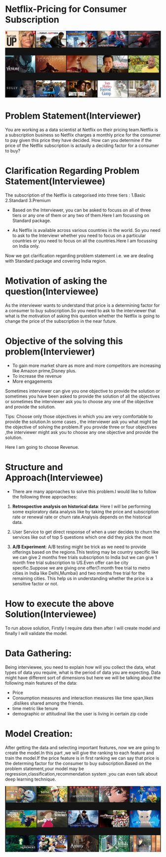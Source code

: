 # Netflix-Pricing for Consumer Subscription

![Screenshot](netflix2.jpg)

# Problem Statement(Interviewer)
You are working as a data scientist at Netflix on their  pricing team.Netflix is a subscription business so Netflix charges a monthly price for the consumer to pay given this price they have decided. How can you determine if the price of the Netflix subscription is actaully a deciding factor for a consumer to buy?

# Clarification Regarding Problem Statement(Interviewee)
The subscription of the Netflix is categorised into three tiers :
1.Basic
2.Standard
3.Premium

* Based on the Interviewer, you can be asked to focuss on all of three tiers or any one of them or any two of them.Here I am focussing on Standard package.

* As Netflix is available across various countries in the world. So you need to ask to the Interviewr whether you need to focus on a particular countries or you need to focus on all the countries.Here I am focussing on India only.

Now we got clarification regarding problem statement i.e. we are dealing with Standard package and covering India region.

# Motivation of asking the question(Interviewee)
As the interviewer wants to understand that price is a determining factor for a consumer to buy subscription.So you need to ask to the interviewer that what is the motivation of asking this question whether the Netflix is going to change the price of the subscription in the near future.

# Objective of the solving this problem(Interviewer)
* To gain more market share as more and more competitors are increasing like Amazon prime,Disney plus.
* To increase the revenue
* More engagements

Sometimes interviewer can give you one objective to provide the solution or sometimes you have been asked to provide the solution of all the objectives or sometimes the interviewer ask you to choose any one of the objective and provide the solution.

Tips: Choose only those objectives in which you are very comfortable to provide the solution.In some cases , the interviewer ask you what might be the objective of solving the problem.If you provide three or four objectives ,the interviewer might ask you to choose any one objective and provide the solution.

Here I am going to choose Revenue.

# Structure and Approach(Interviewee)
* There are many approaches to solve this problem.I would like to follow the following three approaches:
1. **Retrospective analysis on historical data**: Here I will be performing some exploratory data analysis like by taking the price and subscription rate or renewal rate or churn rate.Analysis depends on the historical data.

2. User Service to get direct response of when a user decides to churn the services like out of top 5 questions which one did they pick the most

3. **A/B Experiment**: A/B testing might be trick as we need to provide offerings based on the regions.This testing may be country specific like we can give 2 months free trials subscription to India but we can give 1 month free trial subscription to US.Even offer can be city specific.Suppose we are giving one offer(1 month free trial to metro cities in India like Delhi,Mumbai) and two months free trial for the remaining cities. This help us in understanding whether the price is a sensitive factor or not.

# How to execute the above Solution(Interviewee)
To run above solution, Firstly I require data then after I will create model and finally I will validate the model.

# Data Gathering:
Being interviewee, you need to explain how will you collect the data, what types of data you require, what is the period of data you are expecting.
Data might have different sort of dimensions but here we will be talking about the following main features of the data:
* Price
* Consumption measures and interaction measures like time span,likes ,dislikes shared among the friends.
* time metric like tenure
* demographic or attitudinal like the user is living in certain zip code

# Model Creation:
After getting the data and selecting important features, now we are going to create the model.In this part ,we will give the ranking to each feature and train the model.If the price feature is in first ranking we can say that price is the determing factor for the consumer to buy subscription.Based on the problem statement,your model may be regression,classification,recommendation system ,you can even talk about deep learning technique.

![Screenshot](netflix3.jpg)
